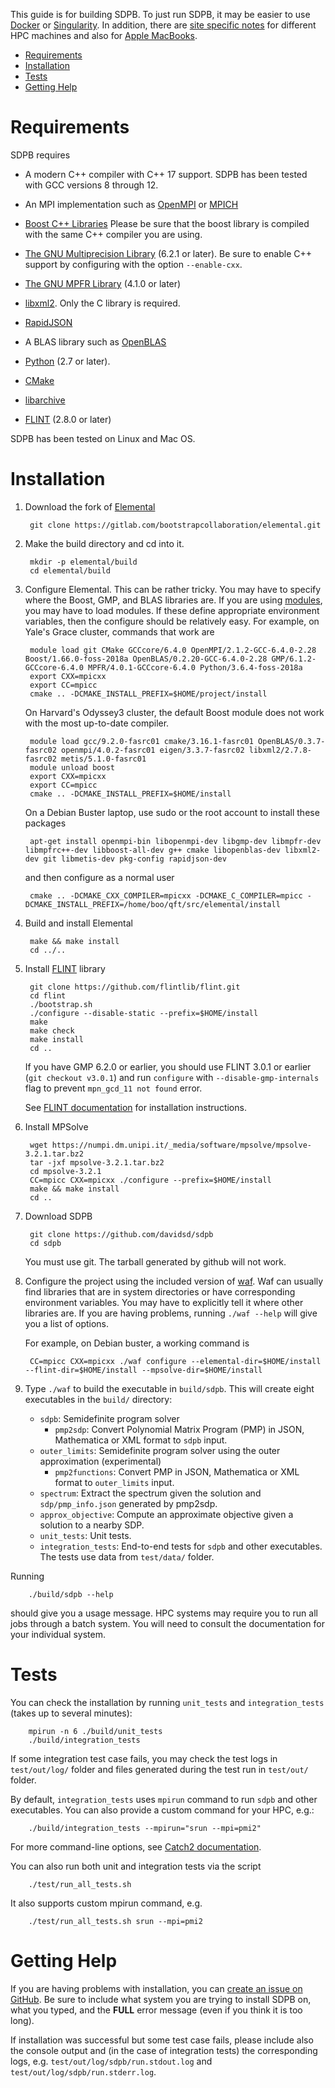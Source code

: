 This guide is for building SDPB.  To just run SDPB, it may be easier
to use [Docker](docs/Docker.md) or [Singularity](docs/Singularity.md).
In addition, there are [site specific
notes](docs/site_installs/Readme.md) for different HPC machines and also
for [Apple MacBooks](docs/site_installs/Apple_MacBook.md).

* [Requirements](#requirements)
* [Installation](#installation)
* [Tests](#tests)
* [Getting Help](#getting-help)

# Requirements

SDPB requires

- A modern C++ compiler with C++ 17 support.  SDPB has been tested with
  GCC versions 8 through 12.

- An MPI implementation such as [OpenMPI](https://www.open-mpi.org/) or [MPICH](https://www.mpich.org/)

- [Boost C++ Libraries](http://www.boost.org/) Please be sure that the
  boost library is compiled with the same C++ compiler you are using.

- [The GNU Multiprecision Library](https://gmplib.org/) (6.2.1 or later).  Be sure to
  enable C++ support by configuring with the option `--enable-cxx`.

- [The GNU MPFR Library](https://www.mpfr.org/)  (4.1.0 or later)

- [libxml2](http://www.xmlsoft.org/).  Only the C library is required.

- [RapidJSON](http://rapidjson.org/)

- A BLAS library such as [OpenBLAS](http://www.openblas.net/)

- [Python](https://python.org) (2.7 or later).

- [CMake](https://cmake.org/)

- [libarchive](https://github.com/libarchive/libarchive)

- [FLINT](https://github.com/flintlib/flint) (2.8.0 or later)

SDPB has been tested on Linux and Mac OS.

# Installation

1. Download the fork of [Elemental](https://gitlab.com/bootstrapcollaboration/elemental)

        git clone https://gitlab.com/bootstrapcollaboration/elemental.git

2. Make the build directory and cd into it.

        mkdir -p elemental/build
        cd elemental/build

3. Configure Elemental.  This can be rather tricky.  You may have to specify where the Boost, GMP, and BLAS libraries are.  If you are using [modules](http://modules.sourceforge.net/), you may have to load modules.  If these define appropriate environment variables, then the configure should be relatively easy.  For example, on Yale's Grace cluster, commands that work are
   
        module load git CMake GCCcore/6.4.0 OpenMPI/2.1.2-GCC-6.4.0-2.28 Boost/1.66.0-foss-2018a OpenBLAS/0.2.20-GCC-6.4.0-2.28 GMP/6.1.2-GCCcore-6.4.0 MPFR/4.0.1-GCCcore-6.4.0 Python/3.6.4-foss-2018a
        export CXX=mpicxx
        export CC=mpicc
        cmake .. -DCMAKE_INSTALL_PREFIX=$HOME/project/install

    On Harvard's Odyssey3 cluster, the default Boost module does not
    work with the most up-to-date compiler.
    
        module load gcc/9.2.0-fasrc01 cmake/3.16.1-fasrc01 OpenBLAS/0.3.7-fasrc02 openmpi/4.0.2-fasrc01 eigen/3.3.7-fasrc02 libxml2/2.7.8-fasrc02 metis/5.1.0-fasrc01
        module unload boost
        export CXX=mpicxx
        export CC=mpicc
        cmake .. -DCMAKE_INSTALL_PREFIX=$HOME/install

    On a Debian Buster laptop, use sudo or the root account to
    install these packages
    
        apt-get install openmpi-bin libopenmpi-dev libgmp-dev libmpfr-dev libmpfrc++-dev libboost-all-dev g++ cmake libopenblas-dev libxml2-dev git libmetis-dev pkg-config rapidjson-dev
    
    and then configure as a normal user
    
        cmake .. -DCMAKE_CXX_COMPILER=mpicxx -DCMAKE_C_COMPILER=mpicc -DCMAKE_INSTALL_PREFIX=/home/boo/qft/src/elemental/install

4. Build and install Elemental

        make && make install
        cd ../..

5. Install [FLINT](https://github.com/flintlib/flint) library
 
        git clone https://github.com/flintlib/flint.git
        cd flint
        ./bootstrap.sh
        ./configure --disable-static --prefix=$HOME/install
        make
        make check
        make install
        cd ..

   If you have GMP 6.2.0 or earlier, you should use FLINT 3.0.1 or earlier (`git checkout v3.0.1`) and run `configure` with `--disable-gmp-internals` flag to prevent `mpn_gcd_11 not found` error.
   
   See [FLINT documentation](https://flintlib.org/doc/building.html) for installation instructions.

6. Install MPSolve

        wget https://numpi.dm.unipi.it/_media/software/mpsolve/mpsolve-3.2.1.tar.bz2
        tar -jxf mpsolve-3.2.1.tar.bz2
        cd mpsolve-3.2.1
        CC=mpicc CXX=mpicxx ./configure --prefix=$HOME/install
        make && make install
        cd ..

7. Download SDPB

        git clone https://github.com/davidsd/sdpb
        cd sdpb

    You must use git.  The tarball generated by github will not work.

8. Configure the project using the included version of [waf](https://waf.io). Waf can usually find libraries that are in
   system directories or have corresponding environment variables. You may have to explicitly tell it where other
   libraries are. If you are having problems, running `./waf --help` will give you a list of options.
   
   For example, on Debian buster, a working command is

        CC=mpicc CXX=mpicxx ./waf configure --elemental-dir=$HOME/install --flint-dir=$HOME/install --mpsolve-dir=$HOME/install

9. Type `./waf` to build the executable in `build/sdpb`. This will create eight executables in the `build/` directory:

    * `sdpb`: Semidefinite program solver
       * `pmp2sdp`: Convert Polynomial Matrix Program (PMP) in JSON, Mathematica or XML format to `sdpb` input.
    * `outer_limits`: Semidefinite program solver using the outer approximation (experimental)
       * `pmp2functions`: Convert PMP in JSON, Mathematica or XML format to `outer_limits` input.
    * `spectrum`: Extract the spectrum given the solution and `sdp/pmp_info.json` generated by pmp2sdp.
    * `approx_objective`: Compute an approximate objective given a solution to a nearby SDP.
    * `unit_tests`: Unit tests.
    * `integration_tests`: End-to-end tests for `sdpb` and other executables. The tests use data from `test/data/` folder.

Running

        ./build/sdpb --help

should give you a usage message. HPC systems may require you to run
all jobs through a batch system. You will need to consult the
documentation for your individual system.

# Tests<a name="tests" />

You can check the installation by running `unit_tests` and `integration_tests` (takes up to several minutes):

        mpirun -n 6 ./build/unit_tests
        ./build/integration_tests

If some integration test case fails, you may check the test logs in `test/out/log/` folder and files generated during
the test run in `test/out/` folder.

By default, `integration_tests` uses `mpirun` command to run `sdpb` and other executables. You can also provide a custom
command for your HPC, e.g.:

        ./build/integration_tests --mpirun="srun --mpi=pmi2" 

For more command-line options,
see [Catch2 documentation](https://github.com/catchorg/Catch2/blob/devel/docs/command-line.md).

You can also run both unit and integration tests via the script

        ./test/run_all_tests.sh

It also supports custom mpirun command, e.g.

        ./test/run_all_tests.sh srun --mpi=pmi2

# Getting Help<a name="getting-help" />
If you are having problems with installation, you can [create an issue on GitHub](https://github.com/davidsd/sdpb/issues/new).
Be sure to include what system you are trying
to install SDPB on, what you typed, and the **FULL** error message
(even if you think it is too long).

If installation was successful but some test case fails, please include also the console output and (in the case of
integration tests) the corresponding logs, e.g. `test/out/log/sdpb/run.stdout.log`
and `test/out/log/sdpb/run.stderr.log`.
